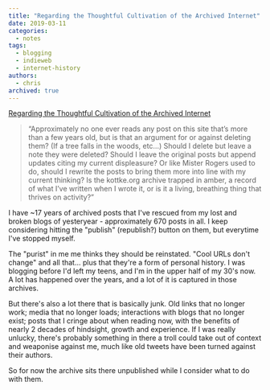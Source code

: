 ```yaml
---
title: "Regarding the Thoughtful Cultivation of the Archived Internet"
date: 2019-03-11
categories:
  - notes
tags:
  - blogging
  - indieweb
  - internet-history
authors:
  - chris
archived: true
---
```

[Regarding the Thoughtful Cultivation of the Archived Internet](https://kottke.org/19/03/regarding-the-thoughtful-cultivation-of-the-archived-internet)

> “Approximately no one ever reads any post on this site that’s more than a few years old, but is that an argument for or against deleting them? (If a tree falls in the woods, etc…) Should I delete but leave a note they were deleted? Should I leave the original posts but append updates citing my current displeasure? Or like Mister Rogers used to do, should I rewrite the posts to bring them more into line with my current thinking? Is the kottke.org archive trapped in amber, a record of what I’ve written when I wrote it, or is it a living, breathing thing that thrives on activity?”

I have ~17 years of archived posts that I've rescued from my lost and broken blogs of yesteryear - approximately 670 posts in all. I keep considering hitting the "publish" (republish?) button on them, but everytime I've stopped myself.

The "purist" in me me thinks they should be reinstated. "Cool URLs don't change" and all that... plus that they're a form of personal history. I was blogging before I'd left my teens, and I'm in the upper half of my 30's now. A lot has happened over the years, and a lot of it is captured in those archives.

But there's also a lot there that is basically junk. Old links that no longer work; media that no longer loads; interactions with blogs that no longer exist; posts that I cringe about when reading now, with the benefits of nearly 2 decades of hindsight, growth and experience. If I was really unlucky, there's probably something in there a troll could take out of context and weaponise against me, much like old tweets have been turned against their authors.

So for now the archive sits there unpublished while I consider what to do with them.
